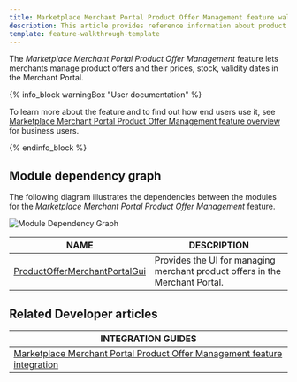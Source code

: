 ```yaml
---
title: Marketplace Merchant Portal Product Offer Management feature walkthrough
description: This article provides reference information about product offers in the Merchant Portal.
template: feature-walkthrough-template
---
```


The *Marketplace Merchant Portal Product Offer Management* feature lets merchants manage product offers and their prices, stock, validity dates in the Merchant Portal.

{% info_block warningBox "User documentation" %}

To learn more about the feature and to find out how end users use it, see [Marketplace Merchant Portal Product Offer Management feature overview](/docs/marketplace/user/features/{{page.version}}/marketplace-merchant-portal-product-offer-management-feature-overview.html) for business users.

{% endinfo_block %}

## Module dependency graph

The following diagram illustrates the dependencies between the modules for the *Marketplace Merchant Portal Product Offer Management* feature.

![Module Dependency Graph](https://confluence-connect.gliffy.net/embed/image/c7d38902-eec0-417d-94ce-31d1baf9599d.png?utm_medium=live&utm_source=custom)

| NAME | DESCRIPTION |
| --- | --- |
| [ProductOfferMerchantPortalGui](https://github.com/spryker/product-offer-merchant-portal-gui) | Provides the UI for managing merchant product offers in the Merchant Portal. |

## Related Developer articles

| INTEGRATION GUIDES|
| -------------- |
| [Marketplace Merchant Portal Product Offer Management feature integration](/docs/marketplace/dev/feature-integration-guides/{{page.version}}/marketplace-merchant-portal-product-offer-management-feature-integration.html) |
